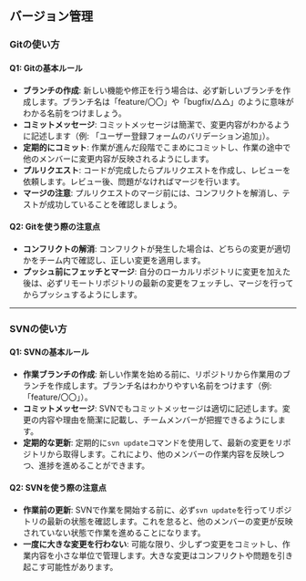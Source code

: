 ## バージョン管理

### Gitの使い方

#### Q1: Gitの基本ルール
- **ブランチの作成**: 新しい機能や修正を行う場合は、必ず新しいブランチを作成します。ブランチ名は「feature/〇〇」や「bugfix/△△」のように意味がわかる名前をつけましょう。
- **コミットメッセージ**: コミットメッセージは簡潔で、変更内容がわかるように記述します（例: 「ユーザー登録フォームのバリデーション追加」）。
- **定期的にコミット**: 作業が進んだ段階でこまめにコミットし、作業の途中で他のメンバーに変更内容が反映されるようにします。
- **プルリクエスト**: コードが完成したらプルリクエストを作成し、レビューを依頼します。レビュー後、問題がなければマージを行います。
- **マージの注意**: プルリクエストのマージ前には、コンフリクトを解消し、テストが成功していることを確認しましょう。

#### Q2: Gitを使う際の注意点
- **コンフリクトの解消**: コンフリクトが発生した場合は、どちらの変更が適切かをチーム内で確認し、正しい変更を適用します。
- **プッシュ前にフェッチとマージ**: 自分のローカルリポジトリに変更を加えた後は、必ずリモートリポジトリの最新の変更をフェッチし、マージを行ってからプッシュするようにします。

---

### SVNの使い方

#### Q1: SVNの基本ルール
- **作業ブランチの作成**: 新しい作業を始める前に、リポジトリから作業用のブランチを作成します。ブランチ名はわかりやすい名前をつけます（例: 「feature/〇〇」）。
- **コミットメッセージ**: SVNでもコミットメッセージは適切に記述します。変更の内容や理由を簡潔に記載し、チームメンバーが把握できるようにします。
- **定期的な更新**: 定期的に`svn update`コマンドを使用して、最新の変更をリポジトリから取得します。これにより、他のメンバーの作業内容を反映しつつ、進捗を進めることができます。

#### Q2: SVNを使う際の注意点
- **作業前の更新**: SVNで作業を開始する前に、必ず`svn update`を行ってリポジトリの最新の状態を確認します。これを怠ると、他のメンバーの変更が反映されていない状態で作業を進めることになります。
- **一度に大きな変更を行わない**: 可能な限り、少しずつ変更をコミットし、作業内容を小さな単位で管理します。大きな変更はコンフリクトや問題を引き起こす可能性があります。
